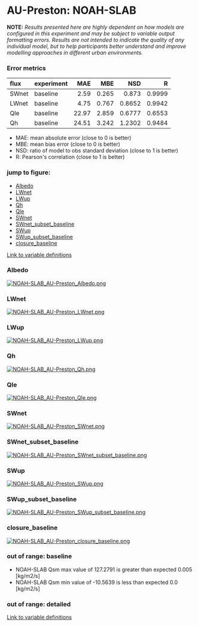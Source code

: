 # AU-Preston: NOAH-SLAB

**NOTE:** *Results presented here are highly dependent on how models are configured in this experiment and may be subject to variable output formatting errors. Results are not intended to indicate the quality of any individual model, but to help participants better understand and improve modelling approaches in different urban environments.*

### Error metrics

| flux   | experiment   |   MAE |   MBE |    NSD |      R |
|:-------|:-------------|------:|------:|-------:|-------:|
| SWnet  | baseline     |  2.59 | 0.265 | 0.873  | 0.9999 |
| LWnet  | baseline     |  4.75 | 0.767 | 0.8652 | 0.9942 |
| Qle    | baseline     | 22.97 | 2.859 | 0.6777 | 0.6553 |
| Qh     | baseline     | 24.51 | 3.242 | 1.2302 | 0.9484 |

 - MAE: mean absolute error (close to 0 is better)
 - MBE: mean bias error (close to 0 is better)
 - NSD: ratio of model to obs standard deviation (close to 1 is better)
 - R: Pearson's correlation (close to 1 is better)

### jump to figure:
 - [Albedo](#albedo)
 - [LWnet](#lwnet)
 - [LWup](#lwup)
 - [Qh](#qh)
 - [Qle](#qle)
 - [SWnet](#swnet)
 - [SWnet_subset_baseline](#swnet_subset_baseline)
 - [SWup](#swup)
 - [SWup_subset_baseline](#swup_subset_baseline)
 - [closure_baseline](#closure_baseline)

[Link to variable definitions](variable_definitions.md)

### <a name="albedo"></a>Albedo
[![NOAH-SLAB_AU-Preston_Albedo.png](NOAH-SLAB_AU-Preston_Albedo.png)](NOAH-SLAB_AU-Preston_Albedo.png)

### <a name="lwnet"></a>LWnet
[![NOAH-SLAB_AU-Preston_LWnet.png](NOAH-SLAB_AU-Preston_LWnet.png)](NOAH-SLAB_AU-Preston_LWnet.png)

### <a name="lwup"></a>LWup
[![NOAH-SLAB_AU-Preston_LWup.png](NOAH-SLAB_AU-Preston_LWup.png)](NOAH-SLAB_AU-Preston_LWup.png)

### <a name="qh"></a>Qh
[![NOAH-SLAB_AU-Preston_Qh.png](NOAH-SLAB_AU-Preston_Qh.png)](NOAH-SLAB_AU-Preston_Qh.png)

### <a name="qle"></a>Qle
[![NOAH-SLAB_AU-Preston_Qle.png](NOAH-SLAB_AU-Preston_Qle.png)](NOAH-SLAB_AU-Preston_Qle.png)

### <a name="swnet"></a>SWnet
[![NOAH-SLAB_AU-Preston_SWnet.png](NOAH-SLAB_AU-Preston_SWnet.png)](NOAH-SLAB_AU-Preston_SWnet.png)

### <a name="swnet_subset_baseline"></a>SWnet_subset_baseline
[![NOAH-SLAB_AU-Preston_SWnet_subset_baseline.png](NOAH-SLAB_AU-Preston_SWnet_subset_baseline.png)](NOAH-SLAB_AU-Preston_SWnet_subset_baseline.png)

### <a name="swup"></a>SWup
[![NOAH-SLAB_AU-Preston_SWup.png](NOAH-SLAB_AU-Preston_SWup.png)](NOAH-SLAB_AU-Preston_SWup.png)

### <a name="swup_subset_baseline"></a>SWup_subset_baseline
[![NOAH-SLAB_AU-Preston_SWup_subset_baseline.png](NOAH-SLAB_AU-Preston_SWup_subset_baseline.png)](NOAH-SLAB_AU-Preston_SWup_subset_baseline.png)

### <a name="closure_baseline"></a>closure_baseline
[![NOAH-SLAB_AU-Preston_closure_baseline.png](NOAH-SLAB_AU-Preston_closure_baseline.png)](NOAH-SLAB_AU-Preston_closure_baseline.png)

### out of range: baseline

 - NOAH-SLAB Qsm max value of 127.2791 is greater than expected 0.005 [kg/m2/s]
 - NOAH-SLAB Qsm min value of -10.5639 is less than expected 0.0 [kg/m2/s]

### out of range: detailed



[Link to variable definitions](variable_definitions.md)

